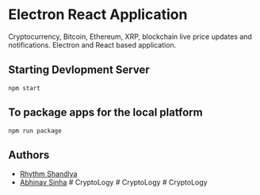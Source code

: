 # Electron React Application

Cryptocurrency, Bitcoin, Ethereum, XRP, blockchain live price updates and notifications. Electron and React based application.

## Starting Devlopment Server

    npm start

## To package apps for the local platform

    npm run package

## Authors

- [Rhythm Shandlya](https://github.com/rhythmshandlya)
- [Abhinav Sinha](https://github.com/abhinavvsinhaa)
#   C r y p t o L o g y  
 #   C r y p t o L o g y  
 #   C r y p t o L o g y  
 
